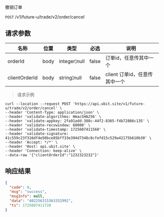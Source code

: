 撤销订单

`POST` /v1/future-u/trade/v2/order/cancel

## 请求参数

| 名称            | 位置   | 类型           | 必选    | 说明                  |
|---------------|------|--------------|-------|---------------------|
| orderId       | body | integer¦null | false | 订单id，任意传其中一个        |
| clientOrderId | body | string¦null  | false | client 订单id，任意传其中一个 |

> 请求示例

```shell
curl --location --request POST 'https://api.ubit.site/v1/future-u/trade/v2/order/cancel' \
--header 'Content-Type: application/json' \
--header 'validate-algorithms: HmacSHA256' \
--header 'validate-appkey: 2fa91add-388c-44f2-8365-f4b72886c135' \
--header 'validate-recvwindow: 60000' \
--header 'validate-timestamp: 1725607411560' \
--header 'validate-signature: 41c559c23f316df4e50bce85bff33e394d7348c8cfefd15c529a42175b610b30' \
--header 'Accept: */*' \
--header 'Host: api.ubit.site' \
--header 'Connection: keep-alive' \
--data-raw '{"clientOrderId":"1232323232"}'

```

## 响应结果

```json
{
  "code": 0,
  "msg": "success",
  "msgInfo": null,
  "data": "402256315363332992",
  "ts": 1725607411720
}
```

